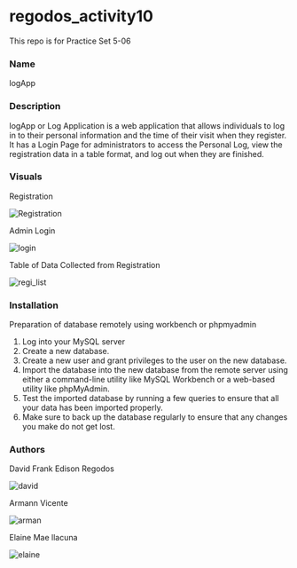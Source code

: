 # regodos_activity10
This repo is for Practice Set 5-06

### Name
logApp

### Description
logApp or Log Application is a web application that allows individuals to log in to their personal information and the time of their visit when they register. It has a Login Page for administrators to access the Personal Log, view the registration data in a table format, and log out when they are finished.

### Visuals
Registration

![Registration](https://user-images.githubusercontent.com/112542672/232824748-71e5ef69-5af2-4c36-8490-e0a655753faa.png)

Admin Login

![login](https://user-images.githubusercontent.com/112542672/232825100-b036bf18-9124-423b-b9ac-0f54d76e041c.png)

Table of Data Collected from Registration

![regi_list](https://user-images.githubusercontent.com/112542672/232825300-f33b700a-f9df-4f9e-ab4c-bcc5a944d921.png)

### Installation
Preparation of database remotely using workbench or phpmyadmin
1. Log into your MySQL server 
2. Create a new database. 
3. Create a new user and grant privileges to the user on the new database. 
4. Import the database into the new database from the remote server using either a command-line utility like MySQL Workbench or a web-based utility like phpMyAdmin. 
5. Test the imported database by running a few queries to ensure that all your data has been imported properly. 
6. Make sure to back up the database regularly to ensure that any changes you make do not get lost.

### Authors

David Frank Edison Regodos

![david](https://user-images.githubusercontent.com/121031464/232836678-eee50f1d-c91e-4e81-a22e-32fb2769cc6d.png)



Armann Vicente

![arman](https://user-images.githubusercontent.com/121031464/232836730-fa1ae12a-1e1d-43e0-a636-674363a8065a.png)



Elaine Mae llacuna

![elaine](https://user-images.githubusercontent.com/121031464/232836559-a3140af2-f8e4-498a-8e54-8fbe4d1d9f72.png)

